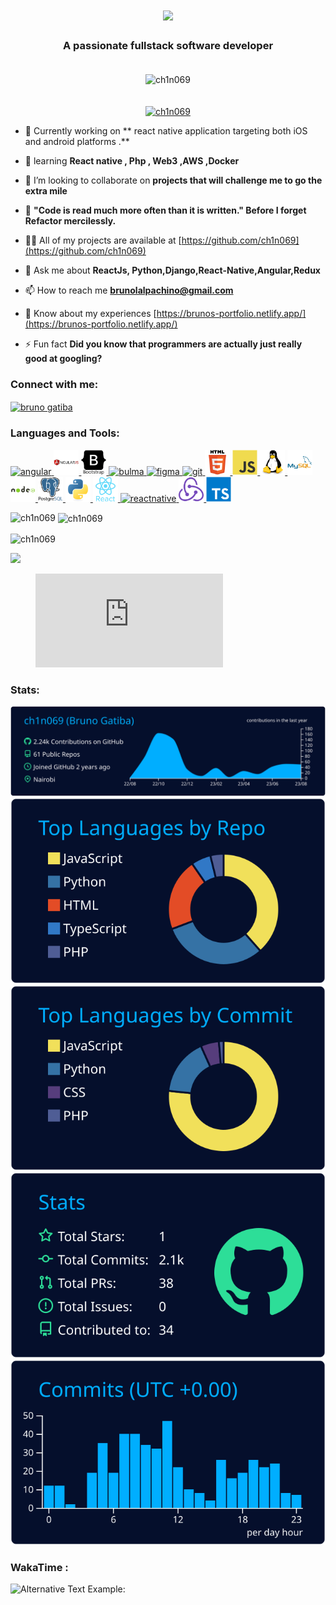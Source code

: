 
<h1 align="center"><img src="./name.svg" ></h1>
<h3 align="center">A passionate fullstack software developer </h3>

<p align="center" style="padding:20px;"> <img src="https://komarev.com/ghpvc/?username=ch1n069&label=Profile%20views&color=0e75b6&style=flat" alt="ch1n069" /> </p>

<p align="center"> <a href="https://github.com/ryo-ma/github-profile-trophy"><img src="https://github-profile-trophy.vercel.app/?username=ch1n069" alt="ch1n069" /></a> </p>

- 🔭 Currently working on ** react native application targeting both iOS and android platforms .**

- 🌱  learning **React native , Php , Web3 ,AWS ,Docker**

- 👯 I’m looking to collaborate on **projects that will challenge me to go the extra mile**

- 🧠 **"Code is read much more often than it is written." Before I forget Refactor mercilessly.**

- 👨‍💻 All of my projects are available at [https://github.com/ch1n069](https://github.com/ch1n069)

- 💬 Ask me about **ReactJs, Python,Django,React-Native,Angular,Redux**

- 📫 How to reach me **brunolalpachino@gmail.com**

- 📄 Know about my experiences [https://brunos-portfolio.netlify.app/](https://brunos-portfolio.netlify.app/)

- ⚡ Fun fact **Did you know that programmers are actually just really good at googling?**

<h3 align="left">Connect with me:</h3>
<p align="left">
<a href="https://linkedin.com/in/bruno gatiba" target="blank"><img align="center" src="https://raw.githubusercontent.com/rahuldkjain/github-profile-readme-generator/master/src/images/icons/Social/linked-in-alt.svg" alt="bruno gatiba" height="30" width="40" /></a>
</p>

<h3 align="left">Languages and Tools:</h3>
<p align="left"> <a href="https://angular.io" target="_blank" rel="noreferrer"> <img src="https://angular.io/assets/images/logos/angular/angular.svg" alt="angular" width="40" height="40"/> </a> <a href="https://angular.io" target="_blank" rel="noreferrer"> <img src="https://raw.githubusercontent.com/devicons/devicon/master/icons/angularjs/angularjs-original-wordmark.svg" alt="angularjs" width="40" height="40"/> </a> <a href="https://getbootstrap.com" target="_blank" rel="noreferrer"> <img src="https://raw.githubusercontent.com/devicons/devicon/master/icons/bootstrap/bootstrap-plain-wordmark.svg" alt="bootstrap" width="40" height="40"/> </a> <a href="https://bulma.io/" target="_blank" rel="noreferrer"> <img src="https://raw.githubusercontent.com/gilbarbara/logos/804dc257b59e144eaca5bc6ffd16949752c6f789/logos/bulma.svg" alt="bulma" width="40" height="40"/> </a> <a href="https://www.figma.com/" target="_blank" rel="noreferrer"> <img src="https://www.vectorlogo.zone/logos/figma/figma-icon.svg" alt="figma" width="40" height="40"/> </a> <a href="https://git-scm.com/" target="_blank" rel="noreferrer"> <img src="https://www.vectorlogo.zone/logos/git-scm/git-scm-icon.svg" alt="git" width="40" height="40"/> </a> <a href="https://www.w3.org/html/" target="_blank" rel="noreferrer"> <img src="https://raw.githubusercontent.com/devicons/devicon/master/icons/html5/html5-original-wordmark.svg" alt="html5" width="40" height="40"/> </a> <a href="https://developer.mozilla.org/en-US/docs/Web/JavaScript" target="_blank" rel="noreferrer"> <img src="https://raw.githubusercontent.com/devicons/devicon/master/icons/javascript/javascript-original.svg" alt="javascript" width="40" height="40"/> </a> <a href="https://www.linux.org/" target="_blank" rel="noreferrer"> <img src="https://raw.githubusercontent.com/devicons/devicon/master/icons/linux/linux-original.svg" alt="linux" width="40" height="40"/> </a> <a href="https://www.mysql.com/" target="_blank" rel="noreferrer"> <img src="https://raw.githubusercontent.com/devicons/devicon/master/icons/mysql/mysql-original-wordmark.svg" alt="mysql" width="40" height="40"/> </a> <a href="https://nodejs.org" target="_blank" rel="noreferrer"> <img src="https://raw.githubusercontent.com/devicons/devicon/master/icons/nodejs/nodejs-original-wordmark.svg" alt="nodejs" width="40" height="40"/> </a> <a href="https://www.postgresql.org" target="_blank" rel="noreferrer"> <img src="https://raw.githubusercontent.com/devicons/devicon/master/icons/postgresql/postgresql-original-wordmark.svg" alt="postgresql" width="40" height="40"/> </a> <a href="https://www.python.org" target="_blank" rel="noreferrer"> <img src="https://raw.githubusercontent.com/devicons/devicon/master/icons/python/python-original.svg" alt="python" width="40" height="40"/> </a> <a href="https://reactjs.org/" target="_blank" rel="noreferrer"> <img src="https://raw.githubusercontent.com/devicons/devicon/master/icons/react/react-original-wordmark.svg" alt="react" width="40" height="40"/> </a> <a href="https://reactnative.dev/" target="_blank" rel="noreferrer"> <img src="https://reactnative.dev/img/header_logo.svg" alt="reactnative" width="40" height="40"/> </a> <a href="https://redux.js.org" target="_blank" rel="noreferrer"> <img src="https://raw.githubusercontent.com/devicons/devicon/master/icons/redux/redux-original.svg" alt="redux" width="40" height="40"/> </a> <a href="https://www.typescriptlang.org/" target="_blank" rel="noreferrer"> <img src="https://raw.githubusercontent.com/devicons/devicon/master/icons/typescript/typescript-original.svg" alt="typescript" width="40" height="40"/> </a> </p>

<p><img align="left" src="https://github-readme-stats.vercel.app/api/top-langs?username=ch1n069&show_icons=true&locale=en&layout=compact" alt="ch1n069" /></p>

<p>&nbsp;<img align="center" src="https://github-readme-stats.vercel.app/api?username=ch1n069&show_icons=true&locale=en" alt="ch1n069" /></p>

<p><img align="center" src="https://github-readme-streak-stats.herokuapp.com/?user=ch1n069&" alt="ch1n069" /></p>




<img src="https://github-readme-stats.vercel.app/api?username=ch1n069&&show_icons=true&title_color=ffffff&icon_color=bb2acf&text_color=daf7dc&bg_color=151515">

<figure><embed src="https://wakatime.com/share/@719f399b-d637-477b-b4a8-e5a3a0897bb8/4eb8c164-43ee-4a20-99dc-cfc709f09d1b.svg"></embed></figure>
<h3 align="left">Stats:</h3>

[![](https://raw.githubusercontent.com/ch1n069/Bruno-Gatiba/master/profile-summary-card-output/algolia/0-profile-details.svg)](https://github.com/vn7n24fzkq/github-profile-summary-cards)
[![](https://raw.githubusercontent.com/ch1n069/Bruno-Gatiba/master/profile-summary-card-output/algolia/1-repos-per-language.svg)](https://github.com/vn7n24fzkq/github-profile-summary-cards) [![](https://raw.githubusercontent.com/ch1n069/Bruno-Gatiba/master/profile-summary-card-output/algolia/2-most-commit-language.svg)](https://github.com/vn7n24fzkq/github-profile-summary-cards)
[![](https://raw.githubusercontent.com/ch1n069/Bruno-Gatiba/master/profile-summary-card-output/algolia/3-stats.svg)](https://github.com/vn7n24fzkq/github-profile-summary-cards) [![](https://raw.githubusercontent.com/ch1n069/Bruno-Gatiba/master/profile-summary-card-output/algolia/4-productive-time.svg)](https://github.com/vn7n24fzkq/github-profile-summary-cards)

<h3 align="left">WakaTime : </h3>

  <img src="https://github.com/<username>/<repository-name>/blob/master/images/codeStats.svg" alt="Alternative Text"/>
  Example: <img src="https://github.com/tariksahni/tariksahni/blob/master/codeStats.svg" alt="My Coding Activity/>
